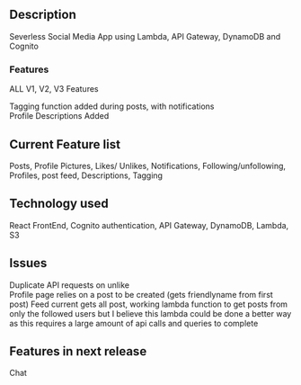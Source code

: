 ## Description
Severless Social Media App using Lambda, API Gateway, DynamoDB and Cognito

### Features
ALL V1, V2, V3 Features

Tagging function added during posts, with notifications\
Profile Descriptions Added

## Current Feature list
Posts, Profile Pictures, Likes/ Unlikes, Notifications, Following/unfollowing, Profiles, post feed, Descriptions, Tagging

## Technology used
React FrontEnd, Cognito authentication, API Gateway, DynamoDB, Lambda, S3

## Issues
Duplicate API requests on unlike\
Profile page relies on a post to be created (gets friendlyname from first post)
Feed current gets all post, working lambda function to get posts from only the followed users but I believe this lambda could be done a better way as this requires a large amount of api calls and queries to complete

## Features in next release
Chat
